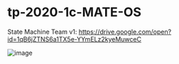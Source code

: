 # tp-2020-1c-MATE-OS

State Machine Team v1: https://drive.google.com/open?id=1qB6jZTNS6a1TX5e-YYmELz2kyeMuwceC

![image](https://user-images.githubusercontent.com/8745618/80943028-9fa54d00-8dbc-11ea-9363-12a0df3231d7.png)
